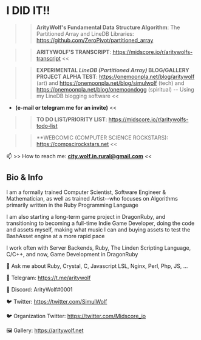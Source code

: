# I DID IT!!
>> **ArityWolf's Fundamental Data Structure Algorithm**: The Partitioned Array and LineDB Libraries: https://github.com/ZeroPivot/partitioned_array

>> **ARITYWOLF'S TRANSCRIPT**: https://midscore.io/r/aritywolfs-transcript <<

>> **EXPERIMENTAL ***LineDB (Partitioned Array)*** BLOG/GALLERY PROJECT ALPHA TEST**: https://onemoonpla.net/blog/aritywolf (art) and https://onemoonpla.net/blog/simulwolf (tech) and https://onemoonpla.net/blog/onemoondogg (spiritual) -- Using my LineDB blogging software <<
* **(e-mail or telegram me for an invite)** <<

>> **TO DO LIST/PRIORITY LIST**: https://midscore.io/r/aritywolfs-todo-list

>> **WEBCOMIC (COMPUTER SCIENCE ROCKSTARS): https://compscirockstars.net <<


📫 >> How to reach me: **city.wolf.in.rural@gmail.com** <<



## Bio & Info

I am a formally trained Computer Scientist, Software Engineer & Mathematician, as well as trained Artist--who focuses on Algorithms primarily written in the Ruby Programming Language

I am also starting a long-term game project in DragonRuby, and transitioning to becoming a full-time Indie Game Developer, doing the code and assets myself, making what music I can and buying assets to test the BashAsset engine at a more rapid pace

I work often with Server Backends, Ruby, The Linden Scripting Language, C/C++, and now, Game Development in DragonRuby

💬 Ask me about Ruby, Crystal, C, Javascript LSL, Nginx, Perl, Php, JS, ...

📲 Telegram: https://t.me/aritywolf

📲 Discord: ArityWolf#0001

🐦 Twitter: https://twitter.com/SimulWolf

🐦 Organization Twitter: https://twitter.com/Midscore_io

🖼️ Gallery: https://aritywolf.net
